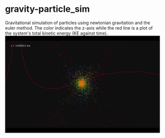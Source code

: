# gravity-particle_sim
Gravitational simulation of particles using newtonian gravitation and the euler method.
The color indicates the z-axis while the red line is a plot of the system's total kinetic energy (KE against time).
![new_version](final_version.png)

